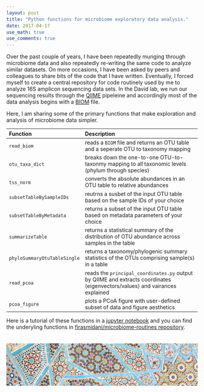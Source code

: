 ```yaml
---
layout: post
title: "Python functions for microbiome exploratory data analysis."
date: 2017-04-17
use_math: true
use_comments: true
---
```


Over the past couple of years, I have been repeatedly munging through microbiome data and also repeatedly re-writing the same code to analyze similar datasets. On more occasions, I have been asked by peers and colleagues to share bits of the code that I have written. Eventually, I forced myself to create a central repository for code routinely used by me to analyze 16S amplicon sequencing data sets. In the David lab, we run our sequencing results through the [QIIME](http://qiime.org) pipeleine and accordingly most of the data analysis begins with a [BIOM](http://biom-format.org) file.

Here, I am sharing some of the primary functions that make exploration and analysis of microbiome data simpler.

|Function|Description|
|:---|:---|
|`read_biom`|reads a `BIOM` file and returns an OTU table and a seperate OTU to taxonomy mapping|
|`otu_taxa_dict`|breaks down the one-to-one OTU-to-taxonmy mapping to all taxonomic levels (phylum through species<a></a>)|
|`tss_norm`|converts the absolute abundances in an OTU table to relative abundances|
|`subsetTableBySampleIDs`|reutrns a susbet of the input OTU table based on the sample IDs of your choice|
|`subsetTableByMetadata`|returns a subset of the input OTU table based on metadata parameters of your choice|
|`summarizeTable`|returns a statistical summary of the distribution of OTU abundance across samples in the table|
|`phyloSummaryOtuTableSingle`|returns a taxonomy/phylogenic summary statistics of the OTUs comprising sample(s) in a table|
|`read_pcoa`|reads the `principal_coordinates.py` output by QIIME and extracts coordinates (eigenvectors/values<a></a>) and vairances explained|
|`pcoa_figure`|plots a PCoA figure with user-defined subset of data and figure aesthetics|


Here is a tutorial of these functions in a [jupyter notebook](/assets/ipynbs/2017_04_10_seq_analysis_post.html) and you can find the underyling functions in [firasmidani/microbiome-routines repository](https://github.com/firasmidani/microbiome_routines).
<br><br><br>
![footer_banner](/assets/img/mosaic_footer.png)
